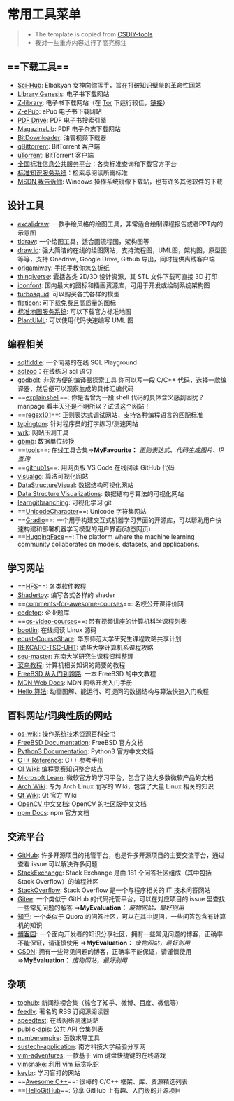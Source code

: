 # 常用工具菜单

>- The template is copied from [CSDIY-tools](https://csdiy.wiki/%E5%BF%85%E5%AD%A6%E5%B7%A5%E5%85%B7/tools/#_7)
>- 我对一些重点内容进行了高亮标注
## ==下载工具==

- [Sci-Hub](https://sci-hub.se/): Elbakyan 女神向你挥手，旨在打破知识壁垒的革命性网站 
- [Library Genesis](http://libgen.is/): 电子书下载网站 
- [Z-library](https://zlibrary-global.se/): 电子书下载网站（在 [Tor](https://www.torproject.org/) 下运行较佳，[链接](http://loginzlib2vrak5zzpcocc3ouizykn6k5qecgj2tzlnab5wcbqhembyd.onion/)） 
- [Z-ePub](https://z-epub.com/): ePub 电子书下载网站 
- [PDF Drive](https://www.pdfdrive.com/): PDF 电子书搜索引擎 
- [MagazineLib](https://magazinelib.com/): PDF 电子杂志下载网站 
- [BitDownloader](https://bitdownloader.io/): 油管视频下载器 
- [qBittorrent](https://www.qbittorrent.org/download.php): BitTorrent 客户端 
- [uTorrent](https://www.utorrent.com/): BitTorrent 客户端 
- [全国标准信息公共服务平台](https://std.samr.gov.cn/)：各类标准查询和下载官方平台 
- [标准知识服务系统](http://www.standards.com.cn/)：检索与阅读所需标准 
- [MSDN,我告诉你](https://msdn.itellyou.cn/): Windows 操作系统镜像下载站，也有许多其他软件的下载 
## 设计工具

- [excalidraw](https://excalidraw.com/): 一款手绘风格的绘图工具，非常适合绘制课程报告或者PPT内的示意图 
- [tldraw](https://www.tldraw.com/): 一个绘图工具，适合画流程图，架构图等 
- [draw.io](https://app.diagrams.net/): 强大简洁的在线的绘图网站，支持流程图，UML图，架构图，原型图等等，支持 Onedrive, Google Drive, Github 导出，同时提供离线客户端 
- [origamiway](https://www.origamiway.com/paper-folding-crafts-step-by-step.shtml): 手把手教你怎么折纸 
- [thingiverse](https://www.thingiverse.com/): 囊括各类 2D/3D 设计资源，其 STL 文件下载可直接 3D 打印 
- [iconfont](https://www.iconfont.cn/): 国内最大的图标和插画资源库，可用于开发或绘制系统架构图 
- [turbosquid](https://www.turbosquid.com/): 可以购买各式各样的模型 
- [flaticon](https://www.flaticon.com/): 可下载免费且高质量的图标 
- [标准地图服务系统](http://bzdt.ch.mnr.gov.cn/): 可以下载官方标准地图 
- [PlantUML](https://plantuml.com/zh/): 可以使用代码快速编写 UML 图 
## 编程相关

- [sqlfiddle](http://www.sqlfiddle.com/): 一个简易的在线 SQL Playground 
- [sqlzoo](https://sqlzoo.net/wiki/SQL_Tutorial)：在线练习 sql 语句 
- [godbolt](https://godbolt.org/): 非常方便的编译器探索工具 你可以写一段 C/C++ 代码，选择一款编译器，然后便可以观察生成的具体汇编代码 
- ==[explainshell](https://explainshell.com/)==: 你是否曾为一段 shell 代码的具体含义感到困扰？manpage 看半天还是不明所以？试试这个网站！
- ==[regex101](https://regex101.com/)==: 正则表达式调试网站，支持各种编程语言的匹配标准 
- [typingtom](https://www.typingtom.com/lessons): 针对程序员的打字练习/测速网站 
- [wrk](https://github.com/wg/wrk): 网站压测工具 
- [gbmb](https://www.gbmb.org/): 数据单位转换 
- ==[tools](https://tools.fun/)==: 在线工具合集=>**MyFavourite：** *正则表达式、代码生成图片、IP查询*
- ==[github1s](https://github1s.com/)==: 用网页版 VS Code 在线阅读 GitHub 代码 
- [visualgo](https://visualgo.net/en): 算法可视化网站 
- [DataStructureVisual](http://www.rmboot.com/): 数据结构可视化网站 
- [Data Structure Visualizations](https://www.cs.usfca.edu/~galles/visualization/Algorithms.html): 数据结构与算法的可视化网站 
- [learngitbranching](https://learngitbranching.js.org/?locale=zh_CN): 可视化学习 git 
- ==[UnicodeCharacter](https://unicode-table.com/en/)==: Unicode 字符集网站 
- ==[Gradio](https://www.gradio.app/)==: 一个用于构建交互式机器学习界面的开源库，可以帮助用户快速构建和部署机器学习模型的用户界面(动态网页)
- ==[HuggingFace](https://huggingface.co/)==: The platform where the machine learning community collaborates on models, datasets, and applications.
## 学习网站

- ==[HFS](https://hepsoftwarefoundation.org/training/curriculum.html)==: 各类软件教程 
- [Shadertoy](https://www.shadertoy.com/): 编写各式各样的 shader 
- ==[comments-for-awesome-courses](https://conanhujinming.github.io/comments-for-awesome-courses/)==: 名校公开课评价网 
- [codetop](https://codetop.cc/home): 企业题库 
- ==[cs-video-courses](https://github.com/Developer-Y/cs-video-courses)==: 带有视频讲座的计算机科学课程列表 
- [bootlin](https://elixir.bootlin.com/linux/v2.6.39.4/source/include/linux): 在线阅读 Linux 源码 
- [ecust-CourseShare](https://github.com/tianyilt/ecnu-PGCourseShare): 华东师范大学研究生课程攻略共享计划 
- [REKCARC-TSC-UHT](https://github.com/PKUanonym/REKCARC-TSC-UHT): 清华大学计算机系课程攻略 
- [seu-master](https://github.com/oneman233/seu-master): 东南大学研究生课程资料整理 
- [菜鸟教程](https://www.runoob.com/): 计算机相关知识的简要的教程 
- [FreeBSD 从入门到跑路](https://book.bsdcn.org/): 一本 FreeBSD 的中文教程 
- [MDN Web Docs](https://developer.mozilla.org/zh-CN/docs/Learn): MDN 网络开发入门手册 
- [Hello 算法](https://www.hello-algo.com/): 动画图解、能运行、可提问的数据结构与算法快速入门教程 
## 百科网站/词典性质的网站

- [os-wiki](https://wiki.osdev.org/Main_Page): 操作系统技术资源百科全书 
- [FreeBSD Documentation](https://docs.freebsd.org/en/): FreeBSD 官方文档 
- [Python3 Documentation](https://docs.python.org/zh-cn/3/): Python3 官方中文文档 
- [C++ Reference](https://en.cppreference.com/w/): C++ 参考手册 
- [OI Wiki](https://oi-wiki.org/): 编程竞赛知识整合站点 
- [Microsoft Learn](https://learn.microsoft.com/zh-cn/): 微软官方的学习平台，包含了绝大多数微软产品的文档 
- [Arch Wiki](https://wiki.archlinux.org/): 专为 Arch Linux 而写的 Wiki，包含了大量 Linux 相关的知识 
- [Qt Wiki](https://wiki.qt.io/Main): Qt 官方 Wiki 
- [OpenCV 中文文档](https://opencv.apachecn.org/#/): OpenCV 的社区版中文文档 
- [npm Docs](https://docs.npmjs.com/): npm 官方文档 
## 交流平台

- [GitHub](https://github.com/): 许多开源项目的托管平台，也是许多开源项目的主要交流平台，通过查看 issue 可以解决许多问题 
- [StackExchange](https://stackexchange.com/): Stack Exchange 是由 181 个问答社区组成（其中包括 Stack Overflow）的编程社区 
- [StackOverflow](https://stackoverflow.com/): Stack Overflow 是一个与程序相关的 IT 技术问答网站 
- [Gitee](https://gitee.com/): 一个类似于 GitHub 的代码托管平台，可以在对应项目的 issue 里查找一些常见问题的解答 =>**MyEvaluation：** *废物网站，最好别用*
- [知乎](https://www.zhihu.com/): 一个类似于 Quora 的问答社区，可以在其中提问，一些问答包含有计算机的知识 
- [博客园](https://www.cnblogs.com/): 一个面向开发者的知识分享社区，拥有一些常见问题的博客，正确率不能保证，请谨慎使用 =>**MyEvaluation：** *废物网站，最好别用*
- [CSDN](https://blog.csdn.net/): 拥有一些常见问题的博客，正确率不能保证，请谨慎使用 =>**MyEvaluation：** *废物网站，最好别用*
## 杂项

- [tophub](https://tophub.today/): 新闻热榜合集（综合了知乎、微博、百度、微信等） 
- [feedly](https://feedly.com/): 著名的 RSS 订阅源阅读器 
- [speedtest](https://www.speedtest.net/zh-Hans): 在线网络测速网站 
- [public-apis](https://github.com/public-apis/public-apis): 公共 API 合集列表 
- [numberempire](https://zh.numberempire.com/derivativecalculator.php): 函数求导工具 
- [sustech-application](https://sustech-application.com/#/grad-application/computer-science-and-engineering/README): 南方科技大学经验分享网 
- [vim-adventures](https://vim-adventures.com/): 一款基于 vim 键盘快捷键的在线游戏 
- [vimsnake](https://vimsnake.com/): 利用 vim 玩贪吃蛇 
- [keybr](https://www.keybr.com/): 学习盲打的网站 
- ==[Awesome C++](https://cpp.libhunt.com/)==: 很棒的 C/C++ 框架、库、资源精选列表 
- ==[HelloGitHub](https://hellogithub.com/)==: 分享 GitHub 上有趣、入门级的开源项目 